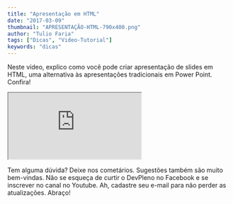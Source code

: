 ```yaml
---
title: "Apresentação em HTML"
date: "2017-03-09"
thumbnail: "APRESENTAÇÃO-HTML-790x400.png"
author: "Tulio Faria"
tags: ["Dicas", "Video-Tutorial"]
keywords: "dicas"
---
```



Neste vídeo, explico como você pode criar apresentação de slides em HTML, uma alternativa às apresentações tradicionais em Power Point. Confira!


<div class="embed-responsive embed-responsive-16by9"> 
<iframe class="embed-responsive-item" src="https://www.youtube.com/embed/OuVn4M8Ea-A" allowfullscreen></iframe> 
</div>

Tem alguma dúvida? Deixe nos cometários. Sugestões também são muito bem-vindas. Não se esqueça de curtir o DevPleno no Facebook e se inscrever no canal no Youtube. Ah, cadastre seu e-mail para não perder as atualizações. Abraço!